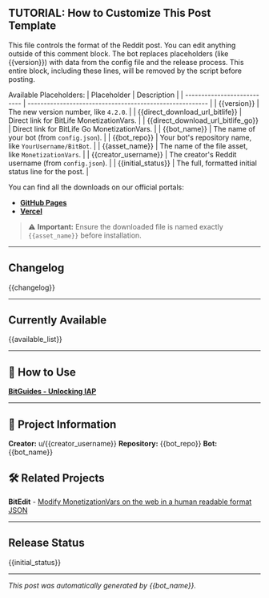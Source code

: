 <!-- TUTORIAL-START -->
TUTORIAL: How to Customize This Post Template
---------------------------------------------
This file controls the format of the Reddit post. You can edit anything outside of this comment block.
The bot replaces placeholders (like {{version}}) with data from the config file and the release process.
This entire block, including these lines, will be removed by the script before posting.

Available Placeholders:
| Placeholder                 | Description                                              |
| --------------------------- | -------------------------------------------------------- |
| {{version}}                 | The new version number, like `4.2.0`.                    |
| {{direct_download_url_bitlife}} | Direct link for BitLife MonetizationVars.                |
| {{direct_download_url_bitlife_go}} | Direct link for BitLife Go MonetizationVars.             |
| {{bot_name}}                | The name of your bot (from `config.json`).               |
| {{bot_repo}}                | Your bot's repository name, like `YourUsername/BitBot`.  |
| {{asset_name}}              | The name of the file asset, like `MonetizationVars`.     |
| {{creator_username}}        | The creator's Reddit username (from `config.json`).      |
| {{initial_status}}          | The full, formatted initial status line for the post.    |
<!-- TUTORIAL-END -->

You can find all the downloads on our official portals:
- **[GitHub Pages]({{github_pages_url}})**
- **[Vercel]({{vercel_url}})**

> ⚠️ **Important:** Ensure the downloaded file is named exactly `{{asset_name}}` before installation.

---

## Changelog
{{changelog}}

---

## Currently Available
{{available_list}}

---

## 📖 How to Use
**[BitGuides - Unlocking IAP](https://s0methingsomething.github.io/BitGuides/modding/monetizationvars/unlocking-iap/)**

---

## 🔧 Project Information
**Creator:** u/{{creator_username}}
**Repository:** {{bot_repo}}
**Bot:** {{bot_name}}

## 🛠️ Related Projects
**BitEdit** - [Modify MonetizationVars on the web in a human readable format JSON](https://s0methingsomething.github.io/BitEdit/)

---

## Release Status
{{initial_status}}

---

*This post was automatically generated by {{bot_name}}.*
